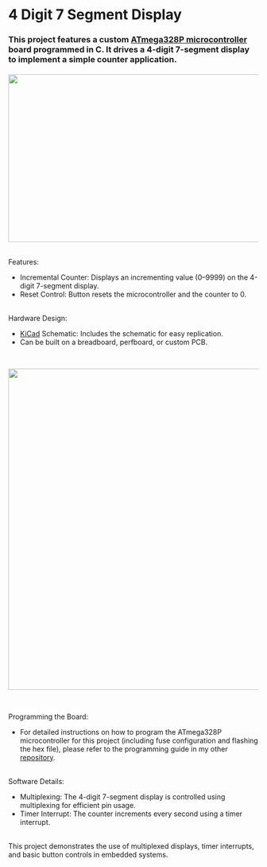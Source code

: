 # 4 Digit 7 Segment Display
### This project features a custom [ATmega328P microcontroller](https://www.microchip.com/en-us/product/atmega328p) board programmed in C. It drives a 4-digit 7-segment display to implement a simple counter application.
####
<p align="center">
  <img width="600" height="337" src="add photo">
</p>
</br>
Features:

*   Incremental Counter: Displays an incrementing value (0–9999) on the 4-digit 7-segment display.
*   Reset Control: Button resets the microcontroller and the counter to 0.
</br>
Hardware Design:

*   [KiCad](https://www.kicad.org/download/windows/) Schematic: Includes the schematic for easy replication.
*   Can be built on a breadboard, perfboard, or custom PCB.
</br>
<p align="center">
  <img width="666" height="645" src="photo">
</p>
</br>

Programming the Board:
*   For detailed instructions on how to program the ATmega328P microcontroller for this project (including fuse configuration and flashing the hex file), please refer to the programming guide in my other [repository](https://github.com/contispaulcristian/Custom_Board_LED_Patterns).
</br>
Software Details:

*   Multiplexing: The 4-digit 7-segment display is controlled using multiplexing for efficient pin usage.
*   Timer Interrupt: The counter increments every second using a timer interrupt.
</br>
This project demonstrates the use of multiplexed displays, timer interrupts, and basic button controls in embedded systems.






